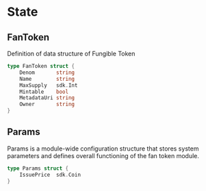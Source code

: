 # State

## FanToken
Definition of data structure of Fungible Token

```go
type FanToken struct {
	Denom		string
	Name		string
	MaxSupply	sdk.Int
	Mintable	bool
	MetadataUri string
	Owner		string
}
```

## Params
Params is a module-wide configuration structure that stores system parameters and defines overall functioning of the fan token module.

```go
type Params struct {
	IssuePrice	sdk.Coin
}
```